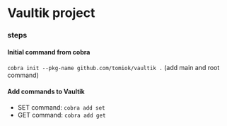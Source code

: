 # Vaultik project

### steps
#### Initial command from cobra
`cobra init --pkg-name github.com/tomiok/vaultik .` (add main and root command)

#### Add commands to Vaultik
* SET command: `cobra add set`
* GET command: `cobra add get`
